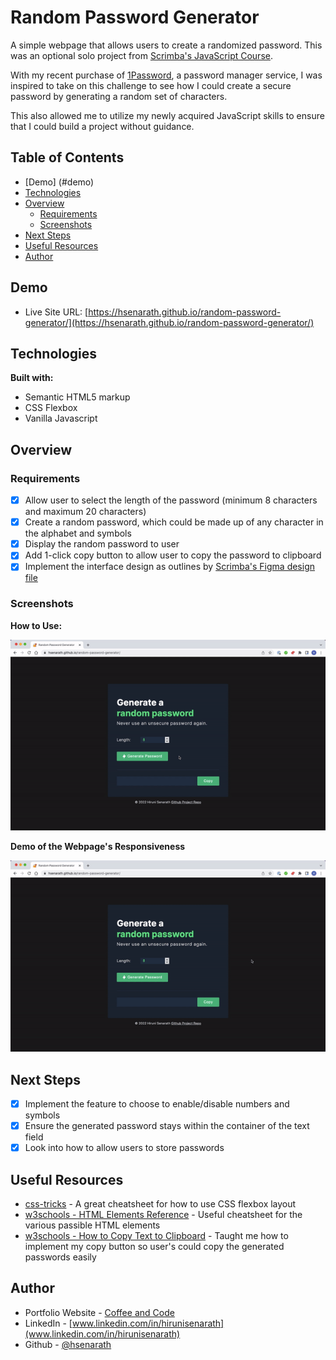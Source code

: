 # Random Password Generator 

A simple webpage that allows users to create a randomized password. This was an optional solo project from [Scrimba's JavaScript Course](https://scrimba.com/learn/learnjavascript/).

With my recent purchase of [1Password](https://1password.com/), a password manager service, I was inspired to take on this challenge to see how I could create a secure password by generating a random set of characters.

This also allowed me to utilize my newly acquired JavaScript skills to ensure that I could build a project without guidance.

## Table of Contents
* [Demo] (#demo)
* [Technologies](#technologies)
* [Overview](#overview)
    * [Requirements](#requirements)
    * [Screenshots](#screenshots)
* [Next Steps](#next-steps)
* [Useful Resources](#useful-resources)
* [Author](#author)

## Demo
* Live Site URL: [https://hsenarath.github.io/random-password-generator/](https://hsenarath.github.io/random-password-generator/)

## Technologies
**Built with:**
* Semantic HTML5 markup
* CSS Flexbox
* Vanilla Javascript
	
## Overview
### Requirements
- [x] Allow user to select the length of the password (minimum 8 characters and maximum 20 characters)
- [x] Create a random password, which could be made up of any character in the alphabet and symbols
- [x] Display the random password to user
- [x] Add 1-click copy button to allow user to copy the password to clipboard
- [x] Implement the interface design as outlines by [Scrimba's Figma design file](https://www.figma.com/file/YRO9Iw5IYaOorjnRyNz4bV/Random-Password-Generator?node-id=0%3A1)

### Screenshots
**How to Use:**

![](https://github.com/HSenarath/random-password-generator/blob/915b8c9749e830a0ae1e6fac05377cf15e511aa6/screenshots/password-generator-demo.gif)

**Demo of the Webpage's Responsiveness**

![](https://github.com/HSenarath/random-password-generator/blob/915b8c9749e830a0ae1e6fac05377cf15e511aa6/screenshots/password-generator-responsive.gif)

## Next Steps
- [x] Implement the feature to choose to enable/disable numbers and symbols
- [x] Ensure the generated password stays within the container of the text field
- [x] Look into how to allow users to store passwords

## Useful Resources
* [css-tricks](https://css-tricks.com/snippets/css/a-guide-to-flexbox/) - A great cheatsheet for how to use CSS flexbox layout
* [w3schools - HTML Elements Reference](https://www.w3schools.com/TAGS/default.asp) - Useful cheatsheet for the various passible HTML elements
* [w3schools - How to Copy Text to Clipboard](https://www.w3schools.com/howto/howto_js_copy_clipboard.asp) - Taught me how to implement my copy button so user's could copy the generated passwords easily

## Author
* Portfolio Website - [Coffee and Code](https://hsenarath.github.io/coffee-and-code/)
* LinkedIn - [www.linkedin.com/in/hirunisenarath](www.linkedin.com/in/hirunisenarath)
* Github - [@hsenarath](https://github.com/HSenarath)